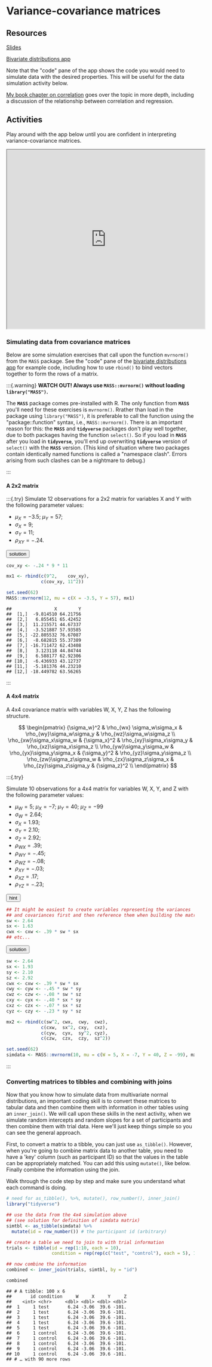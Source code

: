 # Variance-covariance matrices

## Resources

[Slides](slides/05_vcov/index.html)

[Bivariate distributions app](https://dalejbarr.github.io/bivariate/index.html)

Note that the "code" pane of the app shows the code you would need to simulate data with the desired properties. This will be useful for the data simulation activity below.

[My book chapter on correlation](https://psyteachr.github.io/stat-models-v1/correlation-and-regression.html) goes over the topic in more depth, including a discussion of the relationship between correlation and regression.

## Activities

Play around with the app below until you are confident in interpreting variance-covariance matrices.

<iframe src="https://shiny.psy.gla.ac.uk/Dale/cvmx/?showcase=0" width="530px" height="480px"></iframe>

### Simulating data from covariance matrices

Below are some simulation exercises that call upon the function `mvrnorm()` from the `MASS` package. See the "code" pane of the [bivariate distributions app](https://dalejbarr.github.io/bivariate/index.html) for example code, including how to use `rbind()` to bind vectors together to form the rows of a matrix.

:::{.warning}
**WATCH OUT! Always use `MASS::mvrnorm()` without loading `library("MASS")`.**

The **`MASS`** package comes pre-installed with R. The only function from **`MASS`** you'll need for these exercises is `mvrnorm()`. Rrather than load in the package using `library("MASS")`, it is preferable to call the function using the "package::function" syntax, i.e., `MASS::mvrnorm()`. There is an important reason for this: the **`MASS`** and **`tidyverse`** packages don't play well together, due to both packages having the function `select()`. So if you load in **`MASS`** after you load in **`tidyverse`**, you'll end up overwriting **`tidyverse`** version of `select()` with the **`MASS`** version. (This kind of situation where two packages contain identically named functions is called a "namespace clash". Errors arising from such clashes can be a nightmare to debug.)

:::

#### A 2x2 matrix

:::{.try}
Simulate 12 observations for a 2x2 matrix for variables X and Y with the following parameter values:

- $\mu_X = -3.5$; $\mu_Y = 57$;
- $\sigma_X = 9$;
- $\sigma_Y = 11$;
- $\rho_{XY} = -.24$.


<div class='webex-solution'><button>solution</button>

```r
cov_xy <- -.24 * 9 * 11

mx1 <- rbind(c(9^2,    cov_xy),
             c(cov_xy, 11^2))

set.seed(62)
MASS::mvrnorm(12, mu = c(X = -3.5, Y = 57), mx1)
```

```
##                X        Y
##  [1,]  -9.814510 64.21756
##  [2,]   6.855451 65.42452
##  [3,]  11.215571 44.67337
##  [4,]  -3.521887 57.93585
##  [5,] -22.805532 76.67087
##  [6,]  -8.682815 55.37389
##  [7,] -16.711472 62.43408
##  [8,]   3.123118 44.84744
##  [9,]   6.588177 62.92306
## [10,]  -6.436933 43.12737
## [11,]  -5.181376 44.23210
## [12,] -18.449782 63.56265
```


</div>

:::

#### A 4x4 matrix

A 4x4 covariance matrix with variables W, X, Y, Z has the following structure.

$$
\begin{pmatrix}
{\sigma_w}^2              & \rho_{wx} \sigma_w\sigma_x & \rho_{wy}\sigma_w\sigma_y & \rho_{wz}\sigma_w\sigma_z \\
\rho_{xw}\sigma_x\sigma_w & {\sigma_x}^2 & \rho_{xy}\sigma_x\sigma_y & \rho_{xz}\sigma_x\sigma_z \\
\rho_{yw}\sigma_y\sigma_w & \rho_{yx}\sigma_y\sigma_x & {\sigma_y}^2 & \rho_{yz}\sigma_y\sigma_z \\
\rho_{zw}\sigma_z\sigma_w & \rho_{zx}\sigma_z\sigma_x & \rho_{zy}\sigma_z\sigma_y & {\sigma_z}^2 \\
\end{pmatrix}
$$

:::{.try}

Simulate 10 observations for a 4x4 matrix for variables W, X, Y, and Z with the following parameter values:

- $\mu_W = 5$; $\mu_X = -7$; $\mu_Y = 40$; $\mu_Z = -99$
- $\sigma_W = 2.64$;
- $\sigma_X = 1.93$;
- $\sigma_Y = 2.10$;
- $\sigma_Z = 2.92$;
- $\rho_{WX} = .39$;
- $\rho_{WY} = -.45$;
- $\rho_{WZ} = -.08$;
- $\rho_{XY} = -.03$;
- $\rho_{XZ} = .17$;
- $\rho_{YZ} = -.23$;


<div class='webex-solution'><button>hint</button>

```r
## It might be easiest to create variables representing the variances
## and covariances first and then reference them when building the matrix
sw <- 2.64
sx <- 1.63
cwx <- cxw <- .39 * sw * sx
## etc...
```


</div>


<div class='webex-solution'><button>solution</button>

```r
sw <- 2.64
sx <- 1.93
sy <- 2.10
sz <- 2.92
cwx <- cxw <- .39 * sw * sx
cwy <- cyw <- -.45 * sw * sy
cwz <- czw <- -.08 * sw * sz
cxy <- cyx <- -.40 * sx * sy
cxz <- czx <- -.07 * sx * sz
cyz <- czy <- -.23 * sy * sz

mx2 <- rbind(c(sw^2, cwx,  cwy,  cwz),
             c(cxw,  sx^2, cxy,  cxz),
             c(cyw,  cyx,  sy^2, cyz),
             c(czw,  czx,  czy,  sz^2))

set.seed(62)
simdata <- MASS::mvrnorm(10, mu = c(W = 5, X = -7, Y = 40, Z = -99), mx2)
```


</div>

:::

### Converting matrices to tibbles and combining with joins

Now that you know how to simulate data from multivariate normal distributions, an important coding skill is to convert these matrices to tabular data and then combine them with information in other tables using an `inner_join()`. We will call upon these skills in the next activity, when we simulate random intercepts and random slopes for a set of participants and then combine them with trial data. Here we'll just keep things simple so you can see the general approach.

First, to convert a matrix to a tibble, you can just use `as_tibble()`. However, when you're going to combine matrix data to another table, you need to have a 'key' column (such as participant ID) so that the values in the table can be appropriately matched. You can add this using `mutate()`, like below. Finally combine the information using the join. 

Walk through the code step by step and make sure you understand what each command is doing.


```r
# need for as_tibble(), %>%, mutate(), row_number(), inner_join()
library("tidyverse") 

## use the data from the 4x4 simulation above
## (see solution for definition of simdata matrix)
simtbl <- as_tibble(simdata) %>%
  mutate(id = row_number()) # the participant id (arbitrary)

## create a table we need to join to with trial information
trials <- tibble(id = rep(1:10, each = 10),
                 condition = rep(rep(c("test", "control"), each = 5), 10))

## now combine the information
combined <- inner_join(trials, simtbl, by = "id")

combined
```

```
## # A tibble: 100 x 6
##       id condition     W     X     Y     Z
##    <int> <chr>     <dbl> <dbl> <dbl> <dbl>
##  1     1 test       6.24 -3.06  39.6 -101.
##  2     1 test       6.24 -3.06  39.6 -101.
##  3     1 test       6.24 -3.06  39.6 -101.
##  4     1 test       6.24 -3.06  39.6 -101.
##  5     1 test       6.24 -3.06  39.6 -101.
##  6     1 control    6.24 -3.06  39.6 -101.
##  7     1 control    6.24 -3.06  39.6 -101.
##  8     1 control    6.24 -3.06  39.6 -101.
##  9     1 control    6.24 -3.06  39.6 -101.
## 10     1 control    6.24 -3.06  39.6 -101.
## # … with 90 more rows
```

